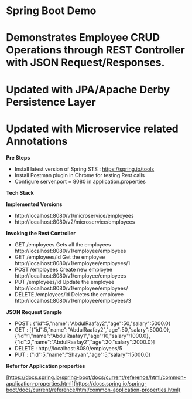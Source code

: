 
# Spring Boot Demo 
# Demonstrates Employee CRUD Operations through REST Controller with JSON Request/Responses.
# Updated with JPA/Apache Derby Persistence Layer
# Updated with Microservice related Annotations


**Pre Steps**
* Install latest version of Spring STS : https://spring.io/tools
* Install Postman plugin in Chrome for testing Rest calls
* Configure server.port = 8080 in application.properties

**Tech Stack**

**Implemented Versions**
* http://localhost:8080/v1/microservice/employees
* http://localhost:8080/v2/microservice/employees


**Invoking the Rest Controller**
* GET   		/employees 			Gets all the employees   http://localhost:8080/v1/employee/employees
* GET    		/employees/id		Get the employee		 http://localhost:8080/v1/employee/employees/1
* POST   		/employees			Create new employee		 http://localhost:8080/v1/employee/employees
* PUT   		/employees/id		Update the employee		 http://localhost:8080/v1/employee/employees/
* DELETE		/employees/id		Deletes the employee	 http://localhost:8080/v1/employee/employees/3


**JSON Request Sample**
* POST : {"id":5,"name":"AbdulRaafay2","age":50,"salary":5000.0}
* GET  : [{"id":5,"name":"AbdulRaafay2","age":50,"salary":5000.0},{"id":1,"name":"AbdulRaafay1","age":10,"salary":1000.0},{"id":2,"name":"AbdulRaafay2","age":20,"salary":2000.0}]
* DELETE : http://localhost:8080/employees/5
* PUT : {"id":5,"name":"Shayan","age":5,"salary":15000.0}



**Refer for Application properties**

[https://docs.spring.io/spring-boot/docs/current/reference/html/common-application-properties.html](https://docs.spring.io/spring-boot/docs/current/reference/html/common-application-properties.html)



